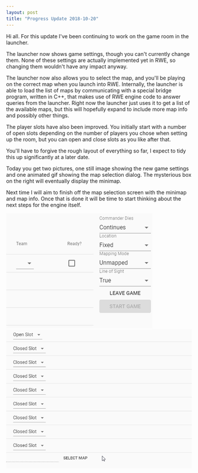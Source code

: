 ```yaml
---
layout: post
title: "Progress Update 2018-10-20"
---
```


Hi all. For this update I've been continuing to work on the game room in the launcher.

The launcher now shows game settings, though you can't currently change them. None of these settings are actually implemented yet in RWE, so changing them wouldn't have any impact anyway.

The launcher now also allows you to select the map, and you'll be playing on the correct map when you launch into RWE. Internally, the launcher is able to load the list of maps by communicating with a special bridge program, written in C++, that makes use of RWE engine code to answer queries from the launcher. Right now the launcher just uses it to get a list of the available maps, but this will hopefully expand to include more map info and possibly other things.

The player slots have also been improved. You initially start with a number of open slots depending on the number of players you chose when setting up the room, but you can open and close slots as you like after that.

You'll have to forgive the rough layout of everything so far, I expect to tidy this up significantly at a later date.

Today you get two pictures, one still image showing the new game settings and one animated gif showing the map selection dialog. The mysterious box on the right will eventually display the minimap.

Next time I will aim to finish off the map selection screen with the minimap and map info. Once that is done it will be time to start thinking about the next steps for the engine itself.

![2018-10-22-progress-1](/pics/progress-2018-10-20-1.png)
![2018-10-22-progress-2](/pics/progress-2018-10-20-2.gif)

